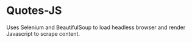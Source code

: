 # Quotes-JS
Uses Selenium and BeautifulSoup to load headless browser and render Javascript to scrape content. 

